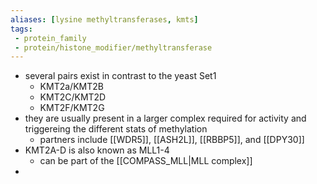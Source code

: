 ```yaml
---
aliases: [lysine methyltransferases, kmts]
tags:
 - protein_family
 - protein/histone_modifier/methyltransferase
---
```

- several pairs exist in contrast to the yeast Set1
	- KMT2a/KMT2B
	- KMT2C/KMT2D
	- KMT2F/KMT2G
- they are usually present in a larger complex required for activity and triggereing the different stats of methylation
	- partners include [[WDR5]], [[ASH2L]], [[RBBP5]], and [[DPY30]]
- KMT2A-D is also known as MLL1-4
	- can be part of the [[COMPASS_MLL|MLL complex]] 
- 